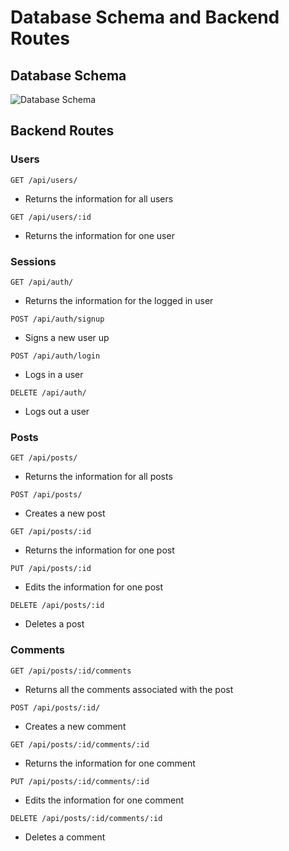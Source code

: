 # Database Schema and Backend Routes

## Database Schema

![Database Schema](https://cdn.discordapp.com/attachments/1117948168353628201/1117948218546860072/Facebook-DB-schema.png)


## Backend Routes

### Users
`GET /api/users/`
* Returns the information for all users

`GET /api/users/:id`
* Returns the information for one user

### Sessions
`GET /api/auth/`
* Returns the information for the logged in user

`POST /api/auth/signup`
* Signs a new user up

`POST /api/auth/login`
* Logs in a user

`DELETE /api/auth/`
* Logs out a user

### Posts
`GET /api/posts/`
* Returns the information for all posts

`POST /api/posts/`
* Creates a new post

`GET /api/posts/:id`
* Returns the information for one post

`PUT /api/posts/:id`
* Edits the information for one post

`DELETE /api/posts/:id`
* Deletes a post

### Comments
`GET /api/posts/:id/comments`
* Returns all the comments associated with the post

`POST /api/posts/:id/`
* Creates a new comment

`GET /api/posts/:id/comments/:id`
* Returns the information for one comment

`PUT /api/posts/:id/comments/:id`
* Edits the information for one comment

`DELETE /api/posts/:id/comments/:id`
* Deletes a comment
